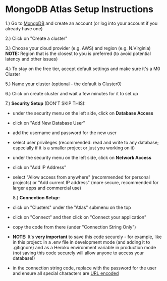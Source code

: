 # MongoDB Atlas Setup Instructions

1.) Go to [MongoDB](https://mongodb.com) and create an account (or log into your account if you already have one)

2.) Click on "Create a cluster"

3.) Choose your cloud provider (e.g. AWS) and region (e.g. N.Virginia)
**NOTE:** Region that is the closest to you is preferred (to avoid potential latency and other issues)

4.) To stay on the free tier, accept default settings and make sure it's a M0 Cluster

5.) Name your cluster (optional - the default is Cluster0)

6.) Click on create cluster and wait a few minutes for it to set up

7.) **Security Setup** (DON'T SKIP THIS):

- under the security menu on the left side, click on **Database Access**
- click on "Add New Database User"
- add the username and password for the new user
- select user privileges (recommended: read and write to any database; especially if it is a smaller project or just you working on it)
- under the security menu on the left side, click on **Network Access**
- click on "Add IP Address"
- select "Allow access from anywhere" (recommended for personal projects) or "Add current IP address" (more secure, recommended for larger apps and commercial use)

  8.) **Connection Setup:**

- click on "Clusters" under the "Atlas" submenu on the top
- click on "Connect" and then click on "Connect your application"
- copy the code from there (under "Connection String Only")
- **NOTE:** It's **very important** to save this code securely - for example, like in this project: in a .env file in development mode (and adding it to .gitignore) and as a Heroku environment variable in production mode (not saving this code securely will allow anyone to access your database!)
- in the connection string code, replace <password> with the password for the user and ensure all special characters are [URL encoded](https://dochub.mongodb.org/core/atlas-url-encoding)
